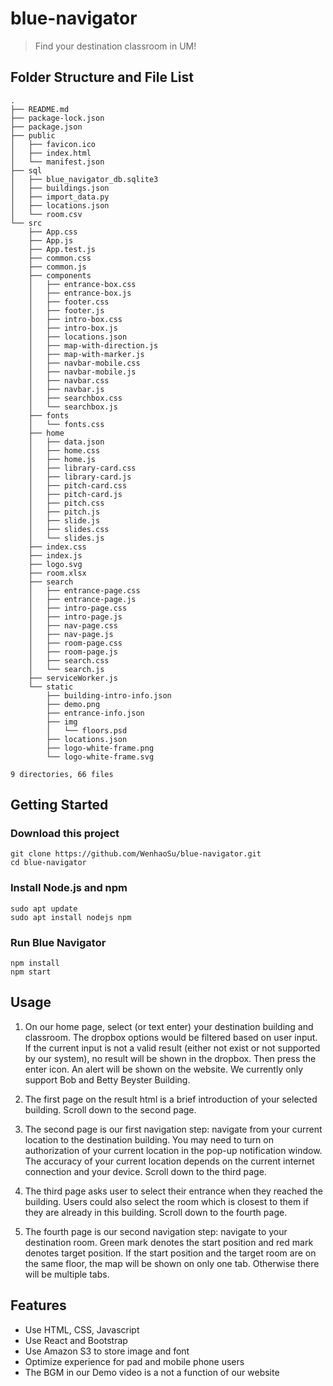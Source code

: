 # blue-navigator
> Find your destination classroom in UM!

## Folder Structure and File List

```
.
├── README.md
├── package-lock.json
├── package.json
├── public
│   ├── favicon.ico
│   ├── index.html
│   └── manifest.json
├── sql
│   ├── blue_navigator_db.sqlite3
│   ├── buildings.json
│   ├── import_data.py
│   ├── locations.json
│   └── room.csv
└── src
    ├── App.css
    ├── App.js
    ├── App.test.js
    ├── common.css
    ├── common.js
    ├── components
    │   ├── entrance-box.css
    │   ├── entrance-box.js
    │   ├── footer.css
    │   ├── footer.js
    │   ├── intro-box.css
    │   ├── intro-box.js
    │   ├── locations.json
    │   ├── map-with-direction.js
    │   ├── map-with-marker.js
    │   ├── navbar-mobile.css
    │   ├── navbar-mobile.js
    │   ├── navbar.css
    │   ├── navbar.js
    │   ├── searchbox.css
    │   └── searchbox.js
    ├── fonts
    │   └── fonts.css
    ├── home
    │   ├── data.json
    │   ├── home.css
    │   ├── home.js
    │   ├── library-card.css
    │   ├── library-card.js
    │   ├── pitch-card.css
    │   ├── pitch-card.js
    │   ├── pitch.css
    │   ├── pitch.js
    │   ├── slide.js
    │   ├── slides.css
    │   └── slides.js
    ├── index.css
    ├── index.js
    ├── logo.svg
    ├── room.xlsx
    ├── search
    │   ├── entrance-page.css
    │   ├── entrance-page.js
    │   ├── intro-page.css
    │   ├── intro-page.js
    │   ├── nav-page.css
    │   ├── nav-page.js
    │   ├── room-page.css
    │   ├── room-page.js
    │   ├── search.css
    │   └── search.js
    ├── serviceWorker.js
    └── static
        ├── building-intro-info.json
        ├── demo.png
        ├── entrance-info.json
        ├── img
        │   └── floors.psd
        ├── locations.json
        ├── logo-white-frame.png
        └── logo-white-frame.svg

9 directories, 66 files
```

## Getting Started
### Download this project
```
git clone https://github.com/WenhaoSu/blue-navigator.git
cd blue-navigator
```
### Install Node.js and npm
```
sudo apt update
sudo apt install nodejs npm
```
### Run Blue Navigator
```
npm install
npm start
```
## Usage
1. On our home page, select (or text enter) your destination building and classroom. The dropbox options would be filtered based on user input. If the current input is not a valid result (either not exist or not supported by our system), no result will be shown in the dropbox. Then press the enter icon. An alert will be shown on the website. We currently only support Bob and Betty Beyster Building.

2. The first page on the result html is a brief introduction of your selected building. Scroll down to the second page.

3. The second page is our first navigation step: navigate from your current location to the destination building. You may need to turn on authorization of your current location in the pop-up notification window. The accuracy of your current location depends on the current internet connection and your device. Scroll down to the third page.

4. The third page asks user to select their entrance when they reached the building. Users could also select the room which is closest to them if they are already in this building. Scroll down to the fourth page.

5. The fourth page is our second navigation step: navigate to your destination room. Green mark denotes the start position and red mark denotes target position. If the start position and the target room are on the same floor, the map will be shown on only one tab. Otherwise there will be multiple tabs.

## Features
* Use HTML, CSS, Javascript
* Use React and Bootstrap
* Use Amazon S3 to store image and font
* Optimize experience for pad and mobile phone users
* The BGM in our Demo video is a not a function of our website
